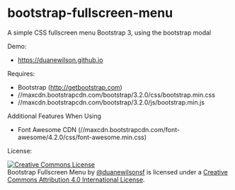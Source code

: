 bootstrap-fullscreen-menu
================

A simple CSS fullscreen menu Bootstrap 3, using the bootstrap modal

Demo:

  * https://duanewilson.github.io

Requires:

  * Bootstrap (http://getbootstrap.com)
  * //maxcdn.bootstrapcdn.com/bootstrap/3.2.0/css/bootstrap.min.css
  * //maxcdn.bootstrapcdn.com/bootstrap/3.2.0/js/bootstrap.min.js

Additional Features When Using

  * Font Awesome CDN (//maxcdn.bootstrapcdn.com/font-awesome/4.2.0/css/font-awesome.min.css)
  
License:

<a rel="license" href="http://creativecommons.org/licenses/by/4.0/"><img alt="Creative Commons License" style="border-width:0" src="https://i.creativecommons.org/l/by/4.0/88x31.png" /></a><br /><span xmlns:dct="http://purl.org/dc/terms/" property="dct:title">Bootstrap Fullscreen Menu</span> by <a xmlns:cc="http://creativecommons.org/ns#" href="http://meagency.com/" property="cc:attributionName" rel="cc:attributionURL">@duanewilsonsf</a> is licensed under a <a rel="license" href="http://creativecommons.org/licenses/by/4.0/">Creative Commons Attribution 4.0 International License</a>.
  